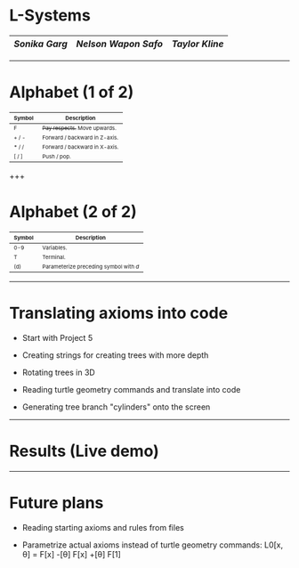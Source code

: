 # L-Systems


|  *Sonika Garg*  |   *Nelson Wapon Safo*  | *Taylor Kline* |
|:---------------:|:----------------------:|:---------------:|

---

# Alphabet (1 of 2)

|<span style="font-size:0.6em">Symbol</span>|<span style="font-size:0.6em">Description</span>|
|------|-----------|
|<span style="font-size:0.6em">F</span>|<span style="font-size:0.6em">~~Pay respects.~~ Move upwards.</span>|
|<span style="font-size:0.6em">+ / -</span>|<span style="font-size:0.6em">Forward / backward in Z-axis.</span>|
|<span style="font-size:0.6em">\* / /</span>|<span style="font-size:0.6em">Forward / backward in X-axis.</span>|
|<span style="font-size:0.6em">[ / ]</span>|<span style="font-size:0.6em">Push / pop.</span>|

+++

# Alphabet (2 of 2)

|<span style="font-size:0.6em">Symbol</span>|<span style="font-size:0.6em">Description</span>|
|------|-----------|
|<span style="font-size:0.6em">0-9</span>|<span style="font-size:0.6em">Variables.</span>|
|<span style="font-size:0.6em">T</span>|<span style="font-size:0.6em">Terminal.</span>|
|<span style="font-size:0.6em">(d)</span>|<span style="font-size:0.6em">Parameterize preceding symbol with *d*</span>|

---
# Translating axioms into code

* Start with Project 5

* Creating strings for creating trees with more depth

* Rotating trees in 3D
 
* Reading turtle geometry commands and translate into code

* Generating tree branch "cylinders" onto the screen

---

# Results (Live demo)

---

# Future plans

* Reading starting axioms and rules from files

* Parametrize actual axioms instead of turtle geometry commands:
L0[x, θ] = F[x] -[θ] F[x] +[θ] F[1]

